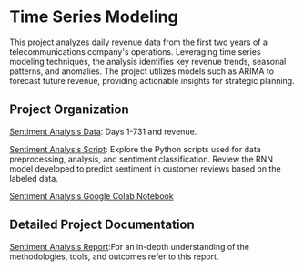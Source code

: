 # Time Series Modeling 

This project analyzes daily revenue data from the first two years of a telecommunications company's operations. Leveraging time series modeling techniques, the analysis identifies key revenue trends, seasonal patterns, and anomalies. The project utilizes models such as ARIMA to forecast future revenue, providing actionable insights for strategic planning. 

## Project Organization 

[Sentiment Analysis Data](https://github.com/jcooper2368/JCProjectCode/raw/main/sentiment-analysis-neural-networks/yelp_labelled.txt): Days 1-731 and revenue. 

[Sentiment Analysis Script](https://github.com/jcooper2368/JCProjectCode/raw/main/sentiment-analysis-neural-networks/sentiment_analysis_gc.py): Explore the Python scripts used for data preprocessing, analysis, and sentiment classification. Review the RNN model developed to predict sentiment in customer reviews based on the labeled data.

[Sentiment Analysis Google Colab Notebook](Sentiment_Analysis_GC.ipynb)

## Detailed Project Documentation

[Sentiment Analysis Report](https://github.com/jcooper2368/JCProjectCode/raw/main/sentiment-analysis-neural-networks/Sentiment%20Analysis.pdf):For an in-depth understanding of the methodologies, tools, and outcomes refer to this report. 

